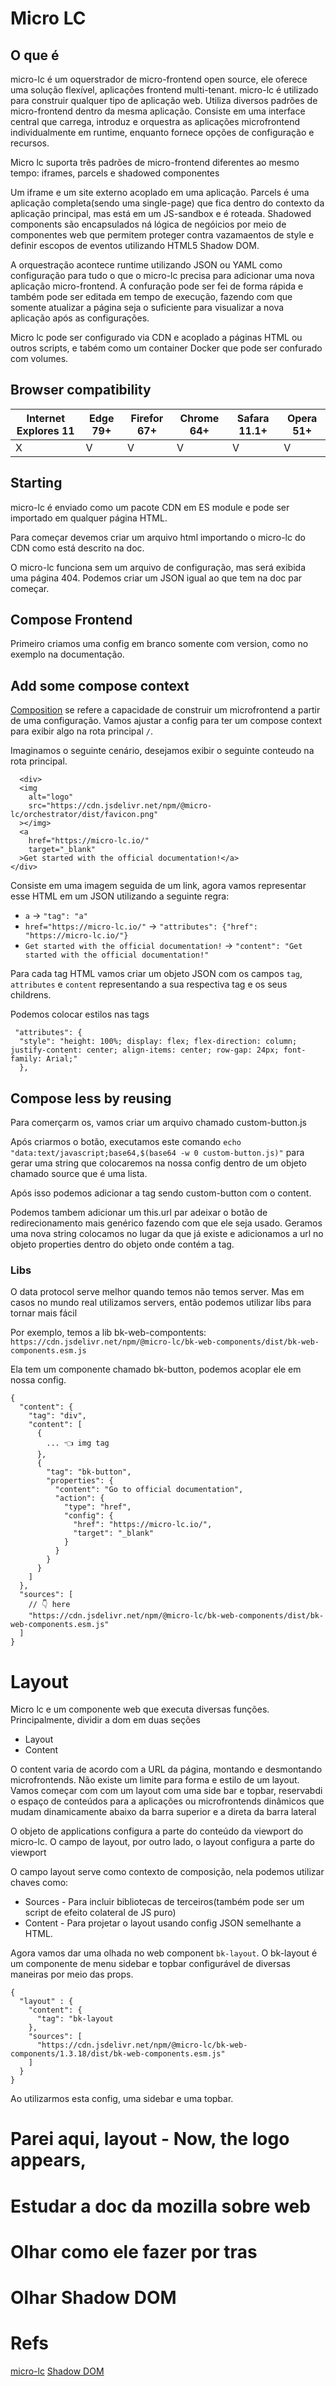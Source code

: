# Micro LC

## O que é

micro-lc é um oquerstrador de micro-frontend open source, ele oferece uma solução flexível, aplicações frontend multi-tenant.
micro-lc é utilizado para construir qualquer tipo de aplicação web.
Utiliza diversos padrões de micro-frontend dentro da mesma aplicação.
Consiste em uma interface central que carrega, introduz e orquestra as aplicações microfrontend individualmente em runtime, enquanto fornece opções de configuração e recursos.

Micro lc suporta três padrões de micro-frontend diferentes ao mesmo tempo: iframes, parcels e shadowed componentes

Um iframe e um site externo acoplado em uma aplicação.
Parcels é uma aplicação completa(sendo uma single-page) que fica dentro do contexto da aplicação principal, mas está em um JS-sandbox e é roteada.
Shadowed components são encapsulados ná lógica de negóicios por meio de componentes web que permitem proteger contra vazamaentos de style e definir escopos de eventos utilizando HTML5 Shadow DOM.

A orquestração acontece runtime utilizando JSON ou YAML como configuração para tudo o que o micro-lc precisa para adicionar uma nova aplicação micro-frontend. A confuração pode ser fei de forma rápida e também pode ser editada em tempo de execução, fazendo com que somente atualizar a página seja o suficiente para visualizar a nova aplicação após as configurações.

Micro lc pode ser configurado via CDN e acoplado a páginas HTML ou outros scripts, e tabém como um container Docker que pode ser confurado com volumes.

## Browser compatibility

| Internet Explores 11 | Edge 79+ | Firefor 67+ | Chrome 64+ | Safara 11.1+ | Opera 51+ |
| -------------------- | -------- | ----------- | ---------- | ------------ | --------- |
| X                    | V        | V           | V          | V            | V         |

## Starting

micro-lc é enviado como um pacote CDN em ES module e pode ser importado em qualquer página HTML.

Para começar devemos criar um arquivo html importando o micro-lc do CDN como está descrito na doc.

O micro-lc funciona sem um arquivo de configuração, mas será exibida uma página 404. Podemos criar um JSON igual ao que tem na doc par começar.

## Compose Frontend

Primeiro criamos uma config em branco somente com version, como no exemplo na documentação.

## Add some compose context

[<u>Composition</u>](https://micro-lc.io/docs/concepts/composition/) se refere a capacidade de construir um microfrontend a partir de uma configuração.
Vamos ajustar a config para ter um compose context para exibir algo na rota principal `/`.

Imaginamos o seguinte cenário, desejamos exibir o seguinte conteudo na rota principal.

```
  <div>
  <img
    alt="logo"
    src="https://cdn.jsdelivr.net/npm/@micro-lc/orchestrator/dist/favicon.png"
  ></img>
  <a
    href="https://micro-lc.io/"
    target="_blank"
  >Get started with the official documentation!</a>
</div>
```

Consiste em uma imagem seguida de um link, agora vamos representar esse HTML em um JSON utilizando a seguinte regra:

- `a` -> `"tag": "a"`
- `href="https://micro-lc.io/"` -> `"attributes": {"href": "https://micro-lc.io/"}`
- `Get started with the official documentation!` -> `"content": "Get started with the official documentation!"`

Para cada tag HTML vamos criar um objeto JSON com os campos `tag`, `attributes` e `content` representando a sua respectiva tag e os seus childrens.

Podemos colocar estilos nas tags

```
 "attributes": {
  "style": "height: 100%; display: flex; flex-direction: column; justify-content: center; align-items: center; row-gap: 24px; font-family: Arial;"
  },
```

## Compose less by reusing

Para comerçarm os, vamos criar um arquivo chamado custom-button.js

Após criarmos o botão, executamos este comando `echo "data:text/javascript;base64,$(base64 -w 0 custom-button.js)"` para gerar uma string que colocaremos na nossa config dentro de um objeto chamado source que é uma lista.

Após isso podemos adicionar a tag sendo custom-button com o content.

Podemos tambem adicionar um this.url par adeixar o botão de redirecionamento mais genérico fazendo com que ele seja usado.
Geramos uma nova string colocamos no lugar da que já existe e adicionamos a url no objeto properties dentro do objeto onde contém a tag.

### Libs

O data protocol serve melhor quando temos não temos server. Mas em casos no mundo real utilizamos servers, então podemos utilizar libs para tornar mais fácil

Por exemplo, temos a lib bk-web-compontents:
`https://cdn.jsdelivr.net/npm/@micro-lc/bk-web-components/dist/bk-web-components.esm.js`

Ela tem um componente chamado bk-button, podemos acoplar ele em nossa config.

```
{
  "content": {
    "tag": "div",
    "content": [
      {
        ... 👈 img tag
      },
      {
        "tag": "bk-button",
        "properties": {
          "content": "Go to official documentation",
          "action": {
            "type": "href",
            "config": {
              "href": "https://micro-lc.io/",
              "target": "_blank"
            }
          }
        }
      }
    ]
  },
  "sources": [
    // 👇 here
    "https://cdn.jsdelivr.net/npm/@micro-lc/bk-web-components/dist/bk-web-components.esm.js"
  ]
}
```

# Layout

Micro lc e um componente web que executa diversas funções. Principalmente, dividir a dom em duas seções

- Layout
- Content

O content varia de acordo com a URL da página, montando e desmontando microfrontends.
Não existe um limite para forma e estilo de um layout. Vamos começar com com um layout com uma side bar e topbar, reservabdi o espaço de conteúdos para a aplicações ou microfrontends dinâmicos que mudam dinamicamente abaixo da barra superior e a direta da barra lateral

O objeto de applications configura a parte do conteúdo da viewport do micro-lc. O campo de layout, por outro lado, o layout configura a parte do viewport

O campo layout serve como contexto de composição, nela podemos utilizar chaves como:

- Sources - Para incluir bibliotecas de terceiros(também pode ser um script de efeito colateral de JS puro)
- Content - Para projetar o layout usando config JSON semelhante a HTML.

Agora vamos dar uma olhada no web component `bk-layout`. O bk-layout é um componente de menu sidebar e topbar configurável de diversas maneiras por meio das props.

```
{
  "layout" : {
    "content": {
      "tag": "bk-layout
    },
    "sources": [
      "https://cdn.jsdelivr.net/npm/@micro-lc/bk-web-components/1.3.18/dist/bk-web-components.esm.js"
    ]
  }
}
```

Ao utilizarmos esta config, uma sidebar e uma topbar.

# Parei aqui, layout - Now, the logo appears,

# Estudar a doc da mozilla sobre web

# Olhar como ele fazer por tras

# Olhar Shadow DOM

# Refs

[micro-lc](https://micro-lc.io/docs)
[Shadow DOM](https://developer.mozilla.org/en-US/docs/Web/API/Web_components/Using_shadow_DOM)
